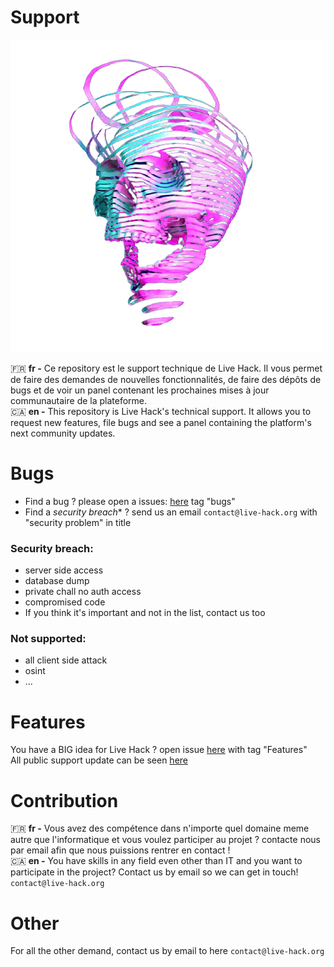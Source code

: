 # **Support**

<img src="./assets/skull.png">

🇫🇷 **fr -** Ce repository est le support technique de Live Hack. Il vous permet de faire des demandes de nouvelles fonctionnalités, de faire des dépôts de bugs et de voir un panel contenant les prochaines mises à jour communautaire de la plateforme.<br>
🇨🇦 **en -** This repository is Live Hack's technical support. It allows you to request new features, file bugs and see a panel containing the platform's next community updates.

# **Bugs**
- Find a bug ? please open a issues: [here](https://github.com/Live-Hack/Support/issues) tag "bugs"
- Find a *security breach** ? send us an email `contact@live-hack.org` with "security problem" in title

### Security breach:
- server side access
- database dump
- private chall no auth access
- compromised code  
- If you think it's important and not in the list, contact us too

### Not supported:
- all client side attack
- osint
- ... 

# **Features**
You have a BIG idea for Live Hack ? open issue [here](https://github.com/Live-Hack/Support/issues) with tag "Features"<br>
All public support update can be seen [here](https://github.com/orgs/Live-Hack/projects/3)


# **Contribution**
🇫🇷 **fr -** Vous avez des compétence dans n'importe quel domaine meme autre que l'informatique et vous voulez participer au projet ? contacte nous par email afin que nous puissions rentrer en contact !<br>
🇨🇦 **en -** You have skills in any field even other than IT and you want to participate in the project? Contact us by email so we can get in touch! <br>
`contact@live-hack.org`

# **Other**
For all the other demand, contact us by email to here `contact@live-hack.org`

